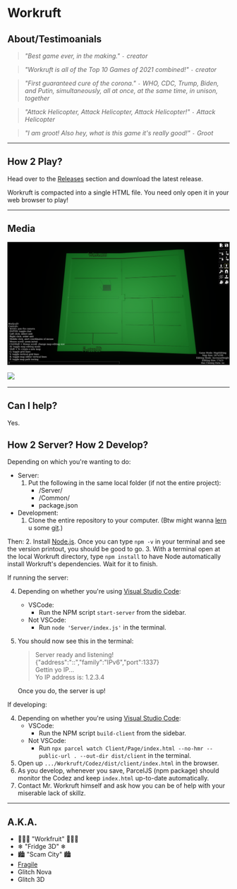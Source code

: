 # Workruft

## About/Testimoanials

> *"Best game ever, in the making." `-` creator*

> *"Workruft is all of the Top 10 Games of 2021 combined!" `-` creator*

> *"First guaranteed cure of the corona." `-` WHO, CDC, Trump, Biden, and Putin, simultaneously, all at once, at the
> same time, in unison, together*

> *"Attack Helicopter, Attack Helicopter, Attack Helicopter!" `-` Attack Helicopter*

> *"I am groot! Also hey, what is this game it's really good!" `-` Groot*

---

## How 2 Play?

Head over to the [Releases](https://github.com/Workruft/Workruft/releases) section and download the latest release.

Workruft is compacted into a single HTML file. You need only open it in your web browser to play!

---

## Media

![](Workruft%20-%20Fridge%203D%20Map%20-%2007-03-20.png?raw=true)

![](Workruft%20-%202020-07-03.gif?raw=true)

---

## Can I help?

Yes.

## How 2 Server? How 2 Develop?

Depending on which you're wanting to do:
  - Server:
    1. Put the following in the same local folder (if not the entire project):
        - /Server/
        - /Common/
        - package.json
  - Development:
    1. Clone the entire repository to your computer. (Btw might wanna [lern](https://rogerdudler.github.io/git-guide) u
      some [git](https://git-scm.com).)

Then:
  2. Install [Node.js](https://nodejs.org/en/download/). Once you can type `npm -v` in your terminal and see the version
     printout, you should be good to go.
  3. With a terminal open at the local Workruft directory, type `npm install` to have Node automatically install
     Workruft's dependencies. Wait for it to finish.

If running the server:

  4. Depending on whether you're using [Visual Studio Code](https://code.visualstudio.com):
      - VSCode:
        - Run the NPM script `start-server` from the sidebar.
      - Not VSCode:
        - Run `node 'Server/index.js'` in the terminal.
  5. You should now see this in the terminal:
      > Server ready and listening! {"address":"::","family":"IPv6","port":1337}<br/>
      > Gettin yo IP...<br/>
      > Yo IP address is: 1.2.3.4

      Once you do, the server is up!

If developing:

  4. Depending on whether you're using [Visual Studio Code](https://code.visualstudio.com):
      - VSCode:
        - Run the NPM script `build-client` from the sidebar.
      - Not VSCode:
        - Run `npx parcel watch Client/Page/index.html --no-hmr --public-url . --out-dir dist/client` in the terminal.
  5. Open up `.../Workruft/Codez/dist/client/index.html` in the browser.
  6. As you develop, whenever you save, ParcelJS (npm package) should monitor the Codez and keep `index.html` up-to-date
     automatically.
  7. Contact Mr. Workruft himself and ask how you can be of help with your miserable lack of skillz.

---

## A.K.A.

- 🍎🍌🍓 "Workfruit" 🍍🍉🍇
- ❄ "Fridge 3D" ❄
- 🏙 "Scam City" 🏙
- [Fragile](http://fragilegame.blogspot.com)
- Glitch Nova
- Glitch 3D